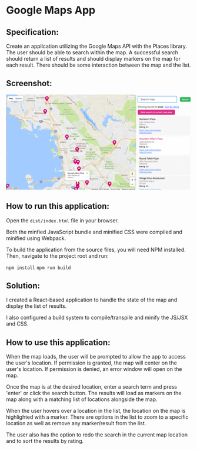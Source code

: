 # Google Maps App

## Specification:
Create an application utilizing the Google Maps API with the Places library. The user should be able to search within the map. A successful search should return a list of results and should display markers on the map for each result. There should be some interaction between the map and the list.

## Screenshot:
![ScreenShot](/dist/images/google_demo.gif)

## How to run this application:
Open the `dist/index.html` file in your browser.

Both the minfied JavaScript bundle and minified CSS were compiled and minified using Webpack.

To build the application from the source files, you will need NPM installed. Then, navigate to the project root and run:

`npm install`
`npm run build`

## Solution:
I created a React-based application to handle the state of the map and display the list of results.

I also configured a build system to compile/transpile and minify the JS/JSX and CSS.

## How to use this application:
When the map loads, the user will be prompted to allow the app to access the user's location. If permission is granted, the map will center on the user's location. If permission is denied, an error window will open on the map.

Once the map is at the desired location, enter a search term and press 'enter' or click the search button. The results will load as markers on the map along with a matching list of locations alongside the map.

When the user hovers over a location in the list, the location on the map is highlighted with a marker. There are options in the list to zoom to a specific location as well as remove any marker/result from the list.

The user also has the option to redo the search in the current map location and to sort the results by rating.
